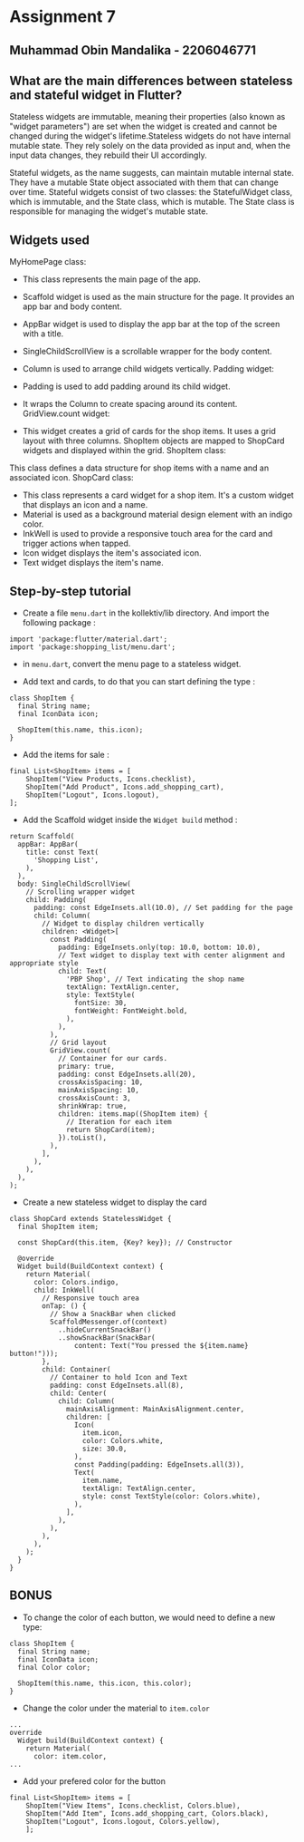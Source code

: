 
# Assignment 7
## Muhammad Obin Mandalika - 2206046771

## What are the main differences between stateless and stateful widget in Flutter?

Stateless widgets are immutable, meaning their properties (also known as "widget parameters") are set when the widget is created and cannot be changed during the widget's lifetime.Stateless widgets do not have internal mutable state. They rely solely on the data provided as input and, when the input data changes, they rebuild their UI accordingly.

Stateful widgets, as the name suggests, can maintain mutable internal state. They have a mutable State object associated with them that can change over time. Stateful widgets consist of two classes: the StatefulWidget class, which is immutable, and the State class, which is mutable. The State class is responsible for managing the widget's mutable state.

## Widgets used

MyHomePage class:

- This class represents the main page of the app.
- Scaffold widget is used as the main structure for the page. It provides an app bar and body content.
- AppBar widget is used to display the app bar at the top of the screen with a title.
- SingleChildScrollView is a scrollable wrapper for the body content.
- Column is used to arrange child widgets vertically.
Padding widget:

- Padding is used to add padding around its child widget.
- It wraps the Column to create spacing around its content.
GridView.count widget:

- This widget creates a grid of cards for the shop items. It uses a grid layout with three columns.
ShopItem objects are mapped to ShopCard widgets and displayed within the grid.
ShopItem class:

This class defines a data structure for shop items with a name and an associated icon.
ShopCard class:

- This class represents a card widget for a shop item. It's a custom widget that displays an icon and a name.
- Material is used as a background material design element with an indigo color.
- InkWell is used to provide a responsive touch area for the card and trigger actions when tapped.
- Icon widget displays the item's associated icon.
- Text widget displays the item's name.

## Step-by-step tutorial

- Create a file `menu.dart` in the kollektiv/lib directory. And import the following package : 

```
import 'package:flutter/material.dart';
import 'package:shopping_list/menu.dart';
```

- in `menu.dart`, convert the menu page to a stateless widget.

- Add text and cards, to do that you can start defining the type :

```
class ShopItem {
  final String name;
  final IconData icon;

  ShopItem(this.name, this.icon);
}
```

- Add the items for sale :

```
final List<ShopItem> items = [
    ShopItem("View Products, Icons.checklist),
    ShopItem("Add Product", Icons.add_shopping_cart),
    ShopItem("Logout", Icons.logout),
];
```

- Add the Scaffold widget inside the `Widget build` method :

```
return Scaffold(
  appBar: AppBar(
    title: const Text(
      'Shopping List',
    ),
  ),
  body: SingleChildScrollView(
    // Scrolling wrapper widget
    child: Padding(
      padding: const EdgeInsets.all(10.0), // Set padding for the page
      child: Column(
        // Widget to display children vertically
        children: <Widget>[
          const Padding(
            padding: EdgeInsets.only(top: 10.0, bottom: 10.0),
            // Text widget to display text with center alignment and appropriate style
            child: Text(
              'PBP Shop', // Text indicating the shop name
              textAlign: TextAlign.center,
              style: TextStyle(
                fontSize: 30,
                fontWeight: FontWeight.bold,
              ),
            ),
          ),
          // Grid layout
          GridView.count(
            // Container for our cards.
            primary: true,
            padding: const EdgeInsets.all(20),
            crossAxisSpacing: 10,
            mainAxisSpacing: 10,
            crossAxisCount: 3,
            shrinkWrap: true,
            children: items.map((ShopItem item) {
              // Iteration for each item
              return ShopCard(item);
            }).toList(),
          ),
        ],
      ),
    ),
  ),
);
```

- Create a new stateless widget to display the card

```
class ShopCard extends StatelessWidget {
  final ShopItem item;

  const ShopCard(this.item, {Key? key}); // Constructor

  @override
  Widget build(BuildContext context) {
    return Material(
      color: Colors.indigo,
      child: InkWell(
        // Responsive touch area
        onTap: () {
          // Show a SnackBar when clicked
          ScaffoldMessenger.of(context)
            ..hideCurrentSnackBar()
            ..showSnackBar(SnackBar(
                content: Text("You pressed the ${item.name} button!")));
        },
        child: Container(
          // Container to hold Icon and Text
          padding: const EdgeInsets.all(8),
          child: Center(
            child: Column(
              mainAxisAlignment: MainAxisAlignment.center,
              children: [
                Icon(
                  item.icon,
                  color: Colors.white,
                  size: 30.0,
                ),
                const Padding(padding: EdgeInsets.all(3)),
                Text(
                  item.name,
                  textAlign: TextAlign.center,
                  style: const TextStyle(color: Colors.white),
                ),
              ],
            ),
          ),
        ),
      ),
    );
  }
}
```

## BONUS

- To change the color of each button, we would need to define a new type:

```
class ShopItem {
  final String name;
  final IconData icon;
  final Color color;

  ShopItem(this.name, this.icon, this.color);
}
```

- Change the color under the material to `item.color`

```
...
override
  Widget build(BuildContext context) {
    return Material(
      color: item.color,
...
```

- Add your prefered color for the button

```
final List<ShopItem> items = [
    ShopItem("View Items", Icons.checklist, Colors.blue),
    ShopItem("Add Item", Icons.add_shopping_cart, Colors.black),
    ShopItem("Logout", Icons.logout, Colors.yellow),
    ];
```


